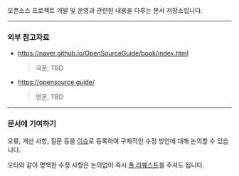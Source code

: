 오픈소스 프로젝트 개발 및 운영과 관련된 내용을 다루는 문서 저장소입니다.

- - -

### 외부 참고자료

- https://naver.github.io/OpenSourceGuide/book/index.html

  > 국문, TBD
  
- https://opensource.guide/

  > 영문, TBD

- - -

### 문서에 기여하기

오류, 개선 사항, 질문 등을 [이슈](https://github.com/joojis/OSS-Guide/issues)로 등록하여 구체적인 수정 방안에 대해 논의할 수 있습니다.

오타와 같이 명백한 수정 사항은 논의없이 즉시 [풀 리퀘스트](https://github.com/joojis/OSS-Guide/pulls)를 주셔도 됩니다.
